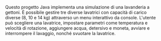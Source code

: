 Questo progetto Java implementa una simulazione di una lavanderia a gettoni. È possibile gestire tre diverse lavatrici con capacità di carico diverse (8, 10 e 14 kg) attraverso un menu interattivo da console. L'utente può scegliere una lavatrice, impostare parametri come temperatura e velocità di rotazione, aggiungere acqua, detersivo e moneta, avviare e interrompere il lavaggio, nonché svuotare la lavatrice.
